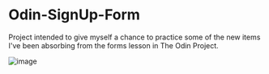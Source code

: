 # Odin-SignUp-Form
Project intended to give myself a chance to practice some of the new items I've been absorbing from the forms lesson in The Odin Project.

![image](https://github.com/m4zin/Odin-SignUp-Form/assets/96961015/5657d883-464f-4e15-9c21-26004ce241f4)


